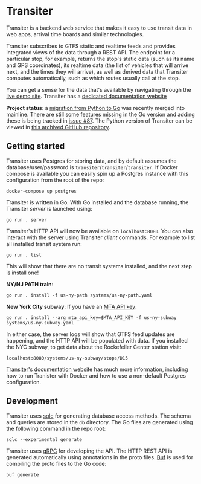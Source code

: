 # Transiter

Transiter is a backend web service that makes it easy to use transit data in web apps, 
    arrival time boards and similar technologies.

Transiter subscribes to GTFS static and realtime feeds
    and provides integrated views of the data through a REST API.
The endpoint for a particular stop, for example, returns the stop's static data 
    (such as its name and GPS coordinates), 
    its realtime data 
    (the list of vehicles that will arrive next, and the times they will arrive), 
    as well as derived data that Transiter computes automatically,
    such as which routes usually call at the stop.

You can get a sense for the data that's available by navigating
    through the [live demo site](https://demo.transiter.dev).
Transiter has a [dedicated documentation website](https://docs.transiter.dev)


**Project status**: a
    [migration from Python to Go](https://jpfennell.com/posts/transiter-python-go)
    was recently merged into mainline.
There are still some features missing in the Go version
    and adding these is being tracked in 
    [issue #87](https://github.com/jamespfennell/transiter/issues/87).
The Python version of Transiter can be viewed in 
    [this archived GitHub repository](https://github.com/jamespfennell/transiter-python).

## Getting started

Transiter uses Postgres for storing data,
    and by default assumes the database/user/password is `transiter`/`transiter`/`transiter`.
If Docker compose is available you can easily spin up a Postgres instance with this configuration from the root of the repo:

```
docker-compose up postgres
```

Transiter is written in Go.
With Go installed and the database running, the Transiter _server_ is launched using:

```
go run . server
```

Transiter's HTTP API will now be available on `localhost:8080`.
You can also interact with the server using Transiter _client_ commands.
For example to list all installed transit system run:

```
go run . list
```

This will show that there are no transit systems installed, 
    and the next step is install one!

**NY/NJ PATH train**:

```
go run . install -f us-ny-path systems/us-ny-path.yaml
```

**New York City subway**: If you have an [MTA API key](https://api.mta.info/#/landing):

```
go run . install --arg mta_api_key=$MTA_API_KEY -f us-ny-subway systems/us-ny-subway.yaml
```

In either case, the server logs will show that GTFS feed updates are happening,
    and the HTTP API will be populated with data.
If you installed the NYC subway, to get data about the Rockefeller Center station visit:

```
localhost:8080/systems/us-ny-subway/stops/D15
```

[Transiter's documentation website](https://docs.transiter.dev) has much more information,
    including how to run Tranister with Docker and how to use a non-default Postgres configuration.


## Development

Transiter uses [sqlc](https://github.com/kyleconroy/sqlc)
    for generating database access methods.
The schema and queries are stored in the `db` directory.
The Go files are generated using the following command in the repo root:

```
sqlc --experimental generate
```

Transiter uses [gRPC](https://grpc.io/) for developing the API.
The HTTP REST API is generated automatically using annotations in the proto files.
[Buf](https://github.com/bufbuild/buf) is used for compiling the proto files to the Go code:
```
buf generate
```
